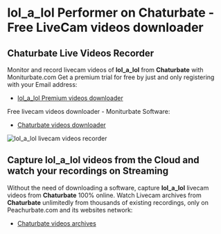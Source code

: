 # lol_a_lol Performer on Chaturbate - Free LiveCam videos downloader

## Chaturbate Live Videos Recorder

Monitor and record livecam videos of **lol_a_lol** from **Chaturbate** with Moniturbate.com
Get a premium trial for free by just and only registering with your Email address:
* [lol_a_lol Premium videos downloader](https://moniturbate.com/request-demo-licence-key.html)

Free livecam videos downloader - Moniturbate Software:
* [Chaturbate videos downloader](https://moniturbate.com/moniturbate-download-software.html)

![lol_a_lol livecam videos recorder](https://peachurnet.com/templates/moniturbate-software.png)


## Capture lol_a_lol videos from the Cloud and watch your recordings on Streaming

Without the need of downloading a software, capture **lol_a_lol** livecam videos from **Chaturbate** 100% online.
Watch Livecam archives from **Chaturbate** unlimitedly from thousands of existing recordings, only on Peachurbate.com and its websites network:
* [Chaturbate videos archives](https://peachurnet.com/)